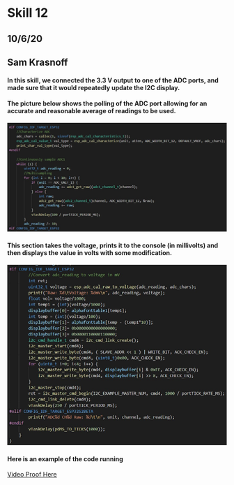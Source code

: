 <h1>Skill 12 </h1>
<h2>10/6/20</h2>
<h2>Sam Krasnoff</h2>

<h4>In this skill, we connected the 3.3 V output to one of the ADC ports, and made sure that it would repeatedly update the I2C display.</h4>

<h4>The picture below shows the polling of the ADC port allowing for an accurate and reasonable average of readings to be used.</h4>
<center>

![Image](./Images/Code.jpg)
</center>
<h4>This section takes the voltage, prints it to the console (in millivolts) and then displays the value in volts with some modification.</h4>
<center>

![Image](./Images/Code1.jpg)
</center>
<h4>Here is an example of the code running</h4>

[Video Proof Here](https://photos.app.goo.gl/xB9cetHDbS1C2ZJdA)